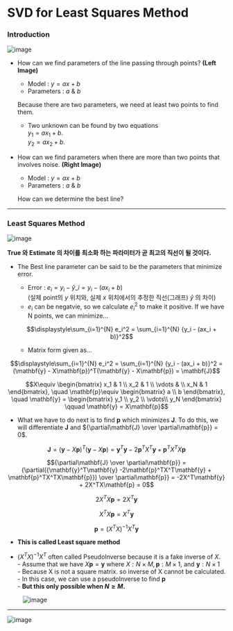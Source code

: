 # SVD for Least Squares Method

### Introduction

![image](https://user-images.githubusercontent.com/60316325/231946478-17f34786-2c1e-45a1-b3a6-9b4dbac15283.png)

* How can we find parameters of the line passing through points? **(Left Image)**<br>
  * Model : $y = ax + b$ <br>
  * Parameters : $a$ & $b$

  Because there are two parameters, we need at least two points to find them. <br>
  * Two unknown can be found by two equations <br> 
  $y_1 = ax_1 + b$. <br>
  $y_2 = ax_2 + b$. <br>

* How can we find parameters when there are more than two points that involves noise. **(Right Image)**<br>
  * Model : $y = ax + b$ <br>
  * Parameters : $a$ & $b$
  
  How can we determine the best line? <br>

---

### Least Squares Method

![image](https://user-images.githubusercontent.com/60316325/231948483-98410693-0927-43a2-b23c-8fd31558bccf.png)

**True 와 Estimate 의 차이를 최소화 하는 파라미터가 곧 최고의 직선이 될 것이다.**

* The Best line parameter can be said to be the parameters that minimize error.
  * Error : $e_i = y_i - \hat{y}\_i = y_i - (ax_i + b)$ <br>
  (실제 point의 $y$ 위치와, 실제 $x$ 위치에서의 추정한 직선(그래프) $\hat{y}$ 의 차이) <br>
  * $e_i$ can be negatvie, so we calculate $e_i^2$ to make it positive. If we have N points, we can minimize...<br>
  
  $$\displaystyle\sum_{i=1}^{N} e_i^2 = \sum_{i=1}^{N} {y_i - (ax_i + b)}^2$$ 
  
  * Matrix form given as...
  
$$\displaystyle\sum_{i=1}^{N} e_i^2 = \sum_{i=1}^{N} {y_i - (ax_i + b)}^2 = (\mathbf{y} - X\mathbf{p})^T(\mathbf{y} - X\mathbf{p}) = \mathbf{J}$$
  
$$X\equiv 
\begin{bmatrix} x_1 & 1 \\
x_2 & 1 \\ 
\vdots &  \\ 
x_N & 1 
\end{bmatrix}, \quad
\mathbf{p}\equiv
\begin{bmatrix} a \\
b \end{bmatrix}, \quad
\mathbf{y} = 
\begin{bmatrix} y_1 \\
y_2 \\ 
\vdots\\ 
y_N 
\end{bmatrix} \qquad
\mathbf{y} = X\mathbf{p}$$

  * What we have to do next is to find $\mathbf{p}$ which minimizes $\mathbf{J}$. To do this, we will differentiate $\mathbf{J}$ and ${\partial\mathbf{J} \over \partial\mathbf{p}} = 0$.

$$\mathbf{J} = (\mathbf{y} - X\mathbf{p})^T(\mathbf{y} - X\mathbf{p}) = \mathbf{y}^T\mathbf{y} -2\mathbf{p}^TX^T\mathbf{y} + \mathbf{p}^TX^TX\mathbf{p}$$

$${\partial\mathbf{J} \over \partial\mathbf{p}} = {\partial({\mathbf{y}^T\mathbf{y} -2\mathbf{p}^TX^T\mathbf{y} + \mathbf{p}^TX^TX\mathbf{p}}) \over \partial\mathbf{p}} = -2X^T\mathbf{y} + 2X^TX\mathbf{p} = 0$$

$$2X^TX\mathbf{p} = 2X^T\mathbf{y}$$

$$X^TX\mathbf{p} = X^T\mathbf{y}$$

$$\mathbf{p} = (X^TX)^{-1}X^T\mathbf{y}$$

  * **This is called Least square method**

  * $(X^TX)^{-1}X^T$ often called PseudoInverse because it is a fake inverse of $X$. <br>
  \- Assume that we have $X\mathbf{p} = \mathbf{y}$ where $X: N\times M, \mathbf{p}: M\times 1,$ and $\mathbf{y}: N\times 1$ <br>
  \- Because X is not a square matrix. so inverse of X cannot be calculated. <br>
  \- In this case, we can use a pseudoInverse to find $\mathbf{p}$ <br>
  \- **But this only possible when $N\ge M$.** <br>

  $\qquad$ ![image](https://user-images.githubusercontent.com/60316325/231953890-51d063d2-0e9b-47df-af4c-8f16b5256eb7.png) <br>

---

![image](https://user-images.githubusercontent.com/60316325/231957376-823bee53-3d65-4164-bcc9-11ae18622b6f.png)


